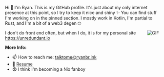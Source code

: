 Hi 👋 I'm Ryan.  This is my GitHub profile.  It's just about my only internet presence at this point, so I try to keep it nice and shiny ✨ You can find stuff I'm working on in the pinned section.  I mostly work in Kotlin, I'm partial to Rust, and I'm a bit of a web3 degen 🤓 

<img align="right" alt="GIF" src="https://user-images.githubusercontent.com/5607577/145716879-5e4f3c41-c52d-4a9e-9681-5ab8efbb8bca.gif" />

I don't do front end often, but when I do, it is for my personal site https://unredundant.io

**More Info:**

- 📫 How to reach me: talktome@ryanbr.ink
- 📜 [Resume](https://gist.github.com/unredundant/9b3cc9fc1b98913964614ae4431804ac)
- 😨 I think I'm becoming a Nix fanboy
